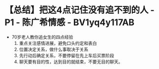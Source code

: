 # 【总结】把这4点记住没有追不到的人 - P1 - 陈广希情感 - BV1yq4y117AB

-   70岁老人教你追女生的四点经验
    1.  重点关注感情进展，避免口头约定和表白
    2.  位置决定关系，做什么事取决于关系
    3.  先行动后确定关系，不要停留在先上车后买票阶段
    4.  聊天要有目的性，达到目的就结束，不要无目的聊天。